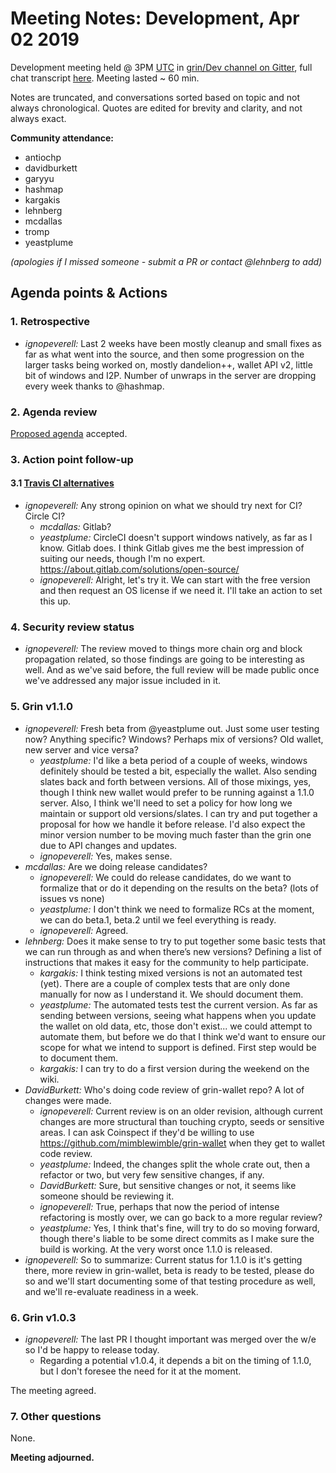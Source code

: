 # Meeting Notes: Development, Apr 02 2019

Development meeting held @ 3PM [UTC](http://www.timebie.com/std/utc.php) in [grin/Dev channel on Gitter](https://gitter.im/grin_community/dev), full chat transcript [here](https://gitter.im/grin_community/dev?at=5ca37913b34ccd69e752246d). Meeting lasted ~ 60 min.

Notes are truncated, and conversations sorted based on topic and not always chronological. Quotes are edited for brevity and clarity, and not always exact. 

**Community attendance:**
* antiochp
* davidburkett
* garyyu
* hashmap
* kargakis
* lehnberg
* mcdallas
* tromp
* yeastplume

_(apologies if I missed someone - submit a PR or contact @lehnberg to add)_


## Agenda points & Actions

### 1. Retrospective
* _ignopeverell:_  Last 2 weeks have been mostly cleanup and small fixes as far as what went into the source, and then some progression on the larger tasks being worked on, mostly dandelion++, wallet API v2, little bit of windows and I2P. Number of unwraps in the server are dropping every week thanks to @hashmap.

### 2. Agenda review
[Proposed agenda](https://github.com/mimblewimble/grin-pm/issues/90) accepted.

### 3. Action point follow-up

#### 3.1 [Travis CI alternatives](https://github.com/mimblewimble/grin/issues/2691)
* _ignopeverell:_  Any strong opinion on what we should try next for CI? Circle CI?
   * _mcdallas:_ Gitlab?
   * _yeastplume:_ CircleCI doesn't support windows natively, as far as I know. Gitlab does. I think Gitlab gives me the best impression of suiting our needs, though I'm no expert. https://about.gitlab.com/solutions/open-source/
   * _ignopeverell:_ Alright, let's try it. We can start with the free version and then request an OS license if we need it. I'll take an action to set this up.

### 4. Security review status

* _ignopeverell:_ The review moved to things more chain org and block propagation related, so those findings are going to be interesting as well. And as we've said before, the full review will be made public once we've addressed any major issue included in it.

### 5. Grin v1.1.0

* _ignopeverell:_ Fresh beta from @yeastplume out. Just some user testing now? Anything specific? Windows? Perhaps mix of versions? Old wallet, new server and vice versa?
   * _yeastplume:_ I'd like a beta period of a couple of weeks, windows definitely should be tested a bit, especially the wallet. Also sending slates back and forth between versions. All of those mixings, yes, though I think new wallet would prefer to be running against a 1.1.0 server. Also, I think we'll need to set a policy for how long we maintain or support old versions/slates. I can try and put together a proposal for how we handle it before release. I'd also expect the minor version number to be moving much faster than the grin one due to API changes and updates.
   * _ignopeverell:_ Yes, makes sense.
* _mcdallas:_ Are we doing release candidates?
  * _ignopeverell:_ We could do release candidates, do we want to formalize that or do it depending on the results on the beta? (lots of issues vs none)
  * _yeastplume:_ I don't think we need to formalize RCs at the moment, we can do beta.1, beta.2 until we feel everything is ready.
  * _ignopeverell:_ Agreed.
* _lehnberg:_ Does it make sense to try to put together some basic tests that we can run through as and when there’s new versions? Defining a list of instructions that makes it easy for the community to help participate.
  * _kargakis:_ I think testing mixed versions is not an automated test (yet). There are a couple of complex tests that are only done manually for now as I understand it. We should document them.
  * _yeastplume:_  The automated tests test the current version. As far as sending between versions, seeing what happens when you update the wallet on old data, etc, those don't exist... we could attempt to automate them, but before we do that I think we'd want to ensure our scope for what we intend to support is defined. First step would be to document them.
  * _kargakis:_ I can try to do a first version during the weekend on the wiki.
* _DavidBurkett:_ Who's doing code review of grin-wallet repo? A lot of changes were made.
  * _ignopeverell:_ Current review is on an older revision, although current changes are more structural than touching crypto, seeds or sensitive areas. I can ask Coinspect if they'd be willing to use https://github.com/mimblewimble/grin-wallet when they get to wallet code review.
  * _yeastplume:_ Indeed, the changes split the whole crate out, then a refactor or two, but very few sensitive changes, if any.
  * _DavidBurkett:_ Sure, but sensitive changes or not, it seems like someone should be reviewing it.
  * _ignopeverell:_ True, perhaps that now the period of intense refactoring is mostly over, we can go back to a more regular review?
  * _yeastplume:_ Yes, I think that's fine, will try to do so moving forward, though there's liable to be some direct commits as I make sure the build is working. At the very worst once 1.1.0 is released.
* _ignopeverell:_ So to summarize: Current status for 1.1.0 is it's getting there, more review in grin-wallet, beta is ready to be tested, please do so and we'll start documenting some of that testing procedure as well, and we'll re-evaluate readiness in a week.

### 6. Grin v1.0.3

* _ignopeverell:_ The last PR I thought important was merged over the w/e so I'd be happy to release today.
  * Regarding a potential v1.0.4, it depends a bit on the timing of 1.1.0, but I don't foresee the need for it at the moment.

The meeting agreed.

### 7. Other questions

None.

**Meeting adjourned.**
